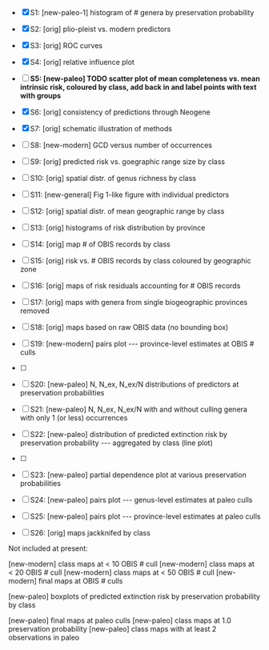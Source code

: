 - [x] S1: [new-paleo-1] histogram of # genera by preservation probability
- [x] S2: [orig] plio-pleist vs. modern predictors
- [x] S3: [orig] ROC curves
- [x] S4: [orig] relative influence plot

- [ ] **S5: [new-paleo] TODO scatter plot of mean completeness vs. mean intrinsic risk, coloured by class, add back in and label points with text with groups**

- [x] S6: [orig] consistency of predictions through Neogene
- [x] S7: [orig] schematic illustration of methods
- [ ] S8: [new-modern] GCD versus number of occurrences 
- [ ] S9: [orig] predicted risk vs. goegraphic range size by class
- [ ] S10: [orig] spatial distr. of genus richness by class
- [ ] S11: [new-general] Fig 1-like figure with individual predictors
- [ ] S12: [orig] spatial distr. of mean geographic range by class
- [ ] S13: [orig] histograms of risk distribution by province
- [ ] S14: [orig] map # of OBIS records by class
- [ ] S15: [orig] risk vs. # OBIS records by class coloured by geographic zone
- [ ] S16: [orig] maps of risk residuals accounting for # OBIS records
- [ ] S17: [orig] maps with genera from single biogeographic provinces removed
- [ ] S18: [orig] maps based on raw OBIS data (no bounding box)
- [ ] S19: [new-modern] pairs plot --- province-level estimates at OBIS # culls
- [ ] 
- [ ] S20: [new-paleo] N, N_ex, N_ex/N distributions of predictors at preservation probabilities
- [ ] S21: [new-paleo] N, N_ex, N_ex/N with and without culling genera with only 1 (or less) occurrences
- [ ] S22: [new-paleo] distribution of predicted extinction risk by preservation probability --- aggregated by class (line plot)
- [ ] 
- [ ] S23: [new-paleo] partial dependence plot at various preservation probabilities
- [ ] S24: [new-paleo] pairs plot --- genus-level estimates at paleo culls
- [ ] S25: [new-paleo] pairs plot --- province-level estimates at paleo culls
- [ ] S26: [orig] maps jackknifed by class

Not included at present:

[new-modern] class maps at < 10 OBIS # cull
[new-modern] class maps at < 20 OBIS # cull
[new-modern] class maps at < 50 OBIS # cull
[new-modern] final maps at OBIS # culls

[new-paleo] boxplots of predicted extinction risk by preservation probability by class

[new-paleo] final maps at paleo culls
[new-paleo] class maps at 1.0 preservation probability
[new-paleo] class maps with at least 2 observations in paleo
